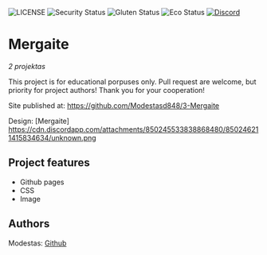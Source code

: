 ![LICENSE](https://img.shields.io/badge/license-MIT-blue.svg?style=flat-square)
![Security Status](https://img.shields.io/security-headers?label=Security&url=https%3A%2F%2Fgithub.com&style=flat-square)
![Gluten Status](https://img.shields.io/badge/Gluten-Free-green.svg)
![Eco Status](https://img.shields.io/badge/ECO-Friendly-green.svg)
[![Discord](https://discord.com/api/guilds/571393319201144843/widget.png)](https://discord.gg/dRwW4rw)

# Mergaite

_2 projektas_

This project is for educational porpuses only. Pull request are welcome, but priority for project authors! Thank you for your cooperation!

Site published at: https://github.com/Modestasd848/3-Mergaite

Design: [Mergaite] https://cdn.discordapp.com/attachments/850245533838868480/850246211415834634/unknown.png

## Project features

- Github pages
- CSS
- Image

## Authors

Modestas: [Github](https://github.com/Modestasd848)